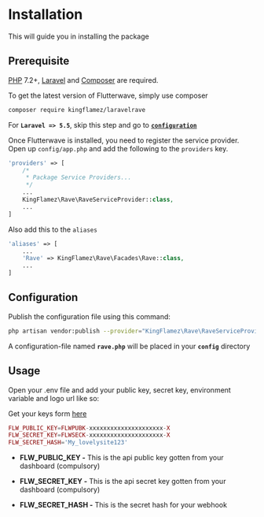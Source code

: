 # Installation

This will guide you in installing the package

## Prerequisite
[PHP](https://php.net) 7.2+, [Laravel](https://laravel.com) and [Composer](https://getcomposer.org) are required.

To get the latest version of Flutterwave, simply use composer

```bash
composer require kingflamez/laravelrave
```
For **`Laravel => 5.5`**, skip this step and go to [**`configuration`**](#configuration)

Once Flutterwave is installed, you need to register the service provider. Open up `config/app.php` and add the following to the `providers` key.

```php
'providers' => [
    /*
     * Package Service Providers...
     */
    ...
    KingFlamez\Rave\RaveServiceProvider::class,
    ...
]
```

Also add this to the `aliases`

```php
'aliases' => [
    ...
    'Rave' => KingFlamez\Rave\Facades\Rave::class,
    ...
]
```

## Configuration

Publish the configuration file using this command:

```bash
php artisan vendor:publish --provider="KingFlamez\Rave\RaveServiceProvider"
```

A configuration-file named **`rave.php`** will be placed in your **`config`** directory

## Usage

Open your .env file and add your public key, secret key, environment variable and logo url like so:

Get your keys form [here](https://dashboard.flutterwave.com/dashboard/settings/apis)

```php
FLW_PUBLIC_KEY=FLWPUBK-xxxxxxxxxxxxxxxxxxxxx-X
FLW_SECRET_KEY=FLWSECK-xxxxxxxxxxxxxxxxxxxxx-X
FLW_SECRET_HASH='My_lovelysite123'
```

* **FLW_PUBLIC_KEY -** This is the api public key gotten from your dashboard (compulsory)

* **FLW_SECRET_KEY -** This is the api secret key gotten from your dashboard (compulsory)

* **FLW_SECRET_HASH -** This is the secret hash for your webhook

